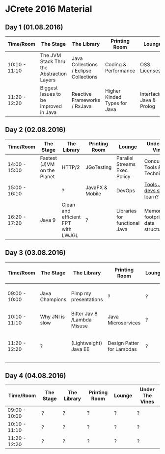 # JCrete 2016 Material 

## Day 1 (01.08.2016)

| Time/Room    | The Stage     | The Library     | Printing Room | Lounge    | Under The Vines|
| -------------| ------------- | -------------   | ------------- | ----------| -------------  |
| 10:10 - 11:10| The JVM Stack Thru the Abstraction Layers  | Java Collections / Eclipse Collections  | Coding & Performance | OSS Licenses  | Event Sourcing Experiences  |
| 11:20 - 12:20| Biggest Issues to be improved in Java  | Reactive Frameworks / RxJava  | Higher Kinded Types for Java  | Interfacing Java & Prolog  | Being here - How do I feel?  |

## Day 2 (02.08.2016)

| Time/Room    | The Stage     | The Library     | Printing Room | Lounge    | Under The Vines|
| -------------| ------------- | -------------   | ------------- | ----------| -------------  |
| 14:00 - 15:00| Fastest (J)VM on the Planet  | HTTP/2               | JGoTesting            | Parallel Streams Exec Policy       | Concurrency Tools & Techniques             |
| 15:00 - 16:10|             | ?               | JavaFX & Mobile            | DevOps        | [Tools Junior devs should learn?](https://github.com/JCrete/jcrete2016/tree/master/day2/Tools_For_Junior_Developers)           |
| 16:20 - 17:20| Java 9             | Clean and efficient FPT with LWJGL               | ?             | Libraries for functional Java        | Memory footprint of data structures              |

## Day 3 (03.08.2016)

| Time/Room    | The Stage     | The Library     | Printing Room | Lounge    | Under The Vines|
| -------------| ------------- | -------------   | ------------- | ----------| -------------  |
| 09:00 - 10:00| Java Champions | Pimp my presentations | ?             | ?         | Being here - how do I feel? II              |
| 10:10 - 11:10| Why JNI is slow | Bitter Jav 8 /Lambda Misuse | Java Microservices             | ?         | Burnout              |
| 11:20 - 12:20| ?             | (Lightweight) Java EE  | Design Patter for Lambdas             | ?         | Work/life Balance after having a kid   |

## Day 4 (04.08.2016)

| Time/Room    | The Stage     | The Library     | Printing Room | Lounge    | Under The Vines|
| -------------| ------------- | -------------   | ------------- | ----------| -------------  |
| 09:00 - 10:00| ?             | ?               | ?             | ?         | ?              |
| 10:10 - 11:10| ?             | ?               | ?             | ?         | ?              |
| 11:20 - 12:20| ?             | ?               | ?             | ?         | ?              |
